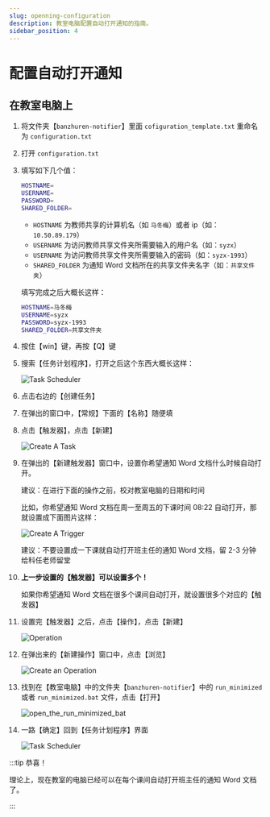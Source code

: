 ```yaml
---
slug: openning-configuration
description: 教室电脑配置自动打开通知的指南。
sidebar_position: 4
---
```


# 配置自动打开通知

## 在教室电脑上

1. 将文件夹【`banzhuren-notifier`】里面 `cofiguration_template.txt` 重命名为 `configuration.txt`
2. 打开 `configuration.txt`
3. 填写如下几个值：

    ```bash
    HOSTNAME=
    USERNAME=
    PASSWORD=
    SHARED_FOLDER=
    ```

    - `HOSTNAME` 为教师共享的计算机名（如 `马冬梅`）或者 ip（如：`10.50.89.179`）
    - `USERNAME` 为访问教师共享文件夹所需要输入的用户名（如：`syzx`）
    - `USERNAME` 为访问教师共享文件夹所需要输入的密码（如：`syzx-1993`）
    - `SHARED_FOLDER` 为通知 Word 文档所在的共享文件夹名字（如：`共享文件夹`）

    填写完成之后大概长这样：

    ```bash
    HOSTNAME=马冬梅
    USERNAME=syzx
    PASSWORD=syzx-1993
    SHARED_FOLDER=共享文件夹
    ```

4. 按住【win】键，再按【Q】键
5. 搜索【任务计划程序】，打开之后这个东西大概长这样：

    ![Task Scheduler](/img/task_scheduler.png)

6. 点击右边的【创建任务】
7. 在弹出的窗口中，【常规】下面的【名称】随便填
8. 点击【触发器】，点击【新建】

    ![Create A Task](/img/create_a_task.png)

9. 在弹出的【新建触发器】窗口中，设置你希望通知 Word 文档什么时候自动打开。

    建议：在进行下面的操作之前，校对教室电脑的日期和时间

    比如，你希望通知 Word 文档在周一至周五的下课时间 08:22 自动打开，那就设置成下面图片这样：

    ![Create A Trigger](/img/create_an_openning_trigger.png)

    建议：不要设置成一下课就自动打开班主任的通知 Word 文档，留 2-3 分钟给科任老师留堂
10. **上一步设置的【触发器】可以设置多个！**

    如果你希望通知 Word 文档在很多个课间自动打开，就设置很多个对应的【触发器】

11. 设置完【触发器】之后，点击【操作】，点击【新建】

    ![Operation](/img/operation.png)

12. 在弹出来的【新建操作】窗口中，点击【浏览】

    ![Create an Operation](/img/create_an_operation.png)

13. 找到在【教室电脑】中的文件夹【`banzhuren-notifier`】中的 `run_minimized` 或者 `run_minimized.bat` 文件，点击【打开】

    ![open_the_run_minimized_bat](/img/open_the_run_minimized_bat.png)

14. 一路【确定】回到【任务计划程序】界面

    ![Task Scheduler](/img/task_scheduler.png)

:::tip 恭喜！

理论上，现在教室的电脑已经可以在每个课间自动打开班主任的通知 Word 文档了。

:::
